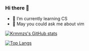 ### Hi there 👋

- 🌱 I’m currently learning CS
- 💬 May you could ask me about vim

[![Krmmzs's GitHub stats](https://github-readme-stats.vercel.app/api?username=krmmzs)](https://github.com/krmmzs/github-readme-stats)

[![Top Langs](https://github-readme-stats.vercel.app/api/top-langs/?username=krmmzs&layout=compact)](https://github.com/krmmzs/github-readme-stats)
